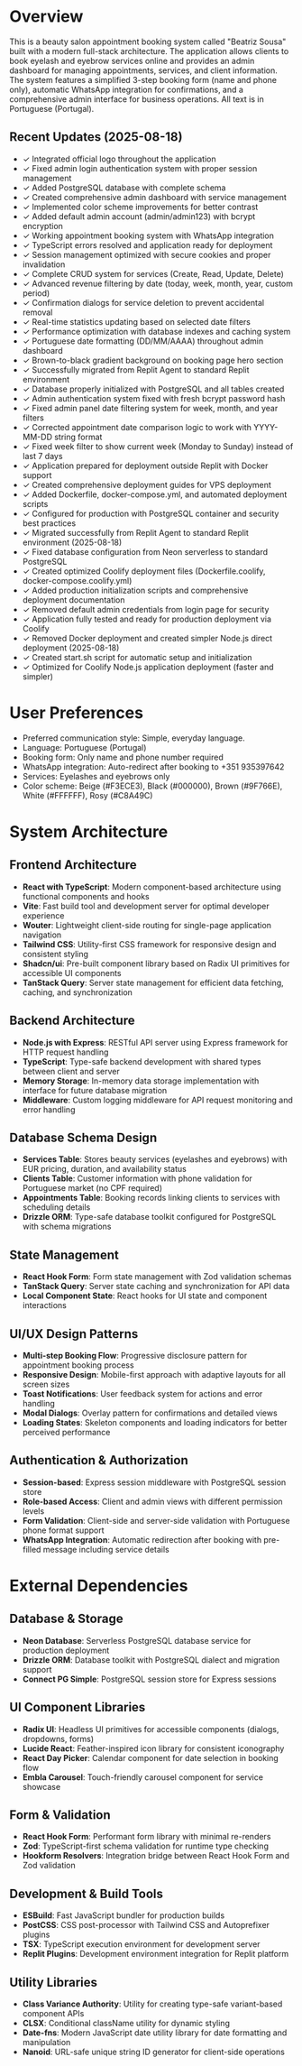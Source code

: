 # Overview

This is a beauty salon appointment booking system called "Beatriz Sousa" built with a modern full-stack architecture. The application allows clients to book eyelash and eyebrow services online and provides an admin dashboard for managing appointments, services, and client information. The system features a simplified 3-step booking form (name and phone only), automatic WhatsApp integration for confirmations, and a comprehensive admin interface for business operations. All text is in Portuguese (Portugal).

## Recent Updates (2025-08-18)
- ✓ Integrated official logo throughout the application
- ✓ Fixed admin login authentication system with proper session management
- ✓ Added PostgreSQL database with complete schema
- ✓ Created comprehensive admin dashboard with service management
- ✓ Implemented color scheme improvements for better contrast
- ✓ Added default admin account (admin/admin123) with bcrypt encryption
- ✓ Working appointment booking system with WhatsApp integration
- ✓ TypeScript errors resolved and application ready for deployment
- ✓ Session management optimized with secure cookies and proper invalidation
- ✓ Complete CRUD system for services (Create, Read, Update, Delete)
- ✓ Advanced revenue filtering by date (today, week, month, year, custom period)
- ✓ Confirmation dialogs for service deletion to prevent accidental removal
- ✓ Real-time statistics updating based on selected date filters
- ✓ Performance optimization with database indexes and caching system
- ✓ Portuguese date formatting (DD/MM/AAAA) throughout admin dashboard
- ✓ Brown-to-black gradient background on booking page hero section
- ✓ Successfully migrated from Replit Agent to standard Replit environment
- ✓ Database properly initialized with PostgreSQL and all tables created
- ✓ Admin authentication system fixed with fresh bcrypt password hash
- ✓ Fixed admin panel date filtering system for week, month, and year filters
- ✓ Corrected appointment date comparison logic to work with YYYY-MM-DD string format
- ✓ Fixed week filter to show current week (Monday to Sunday) instead of last 7 days
- ✓ Application prepared for deployment outside Replit with Docker support
- ✓ Created comprehensive deployment guides for VPS deployment
- ✓ Added Dockerfile, docker-compose.yml, and automated deployment scripts
- ✓ Configured for production with PostgreSQL container and security best practices
- ✓ Migrated successfully from Replit Agent to standard Replit environment (2025-08-18)
- ✓ Fixed database configuration from Neon serverless to standard PostgreSQL
- ✓ Created optimized Coolify deployment files (Dockerfile.coolify, docker-compose.coolify.yml)
- ✓ Added production initialization scripts and comprehensive deployment documentation
- ✓ Removed default admin credentials from login page for security
- ✓ Application fully tested and ready for production deployment via Coolify
- ✓ Removed Docker deployment and created simpler Node.js direct deployment (2025-08-18)
- ✓ Created start.sh script for automatic setup and initialization
- ✓ Optimized for Coolify Node.js application deployment (faster and simpler)

# User Preferences

- Preferred communication style: Simple, everyday language.
- Language: Portuguese (Portugal)
- Booking form: Only name and phone number required
- WhatsApp integration: Auto-redirect after booking to +351 935397642
- Services: Eyelashes and eyebrows only
- Color scheme: Beige (#F3ECE3), Black (#000000), Brown (#9F766E), White (#FFFFFF), Rosy (#C8A49C)

# System Architecture

## Frontend Architecture
- **React with TypeScript**: Modern component-based architecture using functional components and hooks
- **Vite**: Fast build tool and development server for optimal developer experience
- **Wouter**: Lightweight client-side routing for single-page application navigation
- **Tailwind CSS**: Utility-first CSS framework for responsive design and consistent styling
- **Shadcn/ui**: Pre-built component library based on Radix UI primitives for accessible UI components
- **TanStack Query**: Server state management for efficient data fetching, caching, and synchronization

## Backend Architecture
- **Node.js with Express**: RESTful API server using Express framework for HTTP request handling
- **TypeScript**: Type-safe backend development with shared types between client and server
- **Memory Storage**: In-memory data storage implementation with interface for future database migration
- **Middleware**: Custom logging middleware for API request monitoring and error handling

## Database Schema Design
- **Services Table**: Stores beauty services (eyelashes and eyebrows) with EUR pricing, duration, and availability status
- **Clients Table**: Customer information with phone validation for Portuguese market (no CPF required)
- **Appointments Table**: Booking records linking clients to services with scheduling details
- **Drizzle ORM**: Type-safe database toolkit configured for PostgreSQL with schema migrations

## State Management
- **React Hook Form**: Form state management with Zod validation schemas
- **TanStack Query**: Server state caching and synchronization for API data
- **Local Component State**: React hooks for UI state and component interactions

## UI/UX Design Patterns
- **Multi-step Booking Flow**: Progressive disclosure pattern for appointment booking process
- **Responsive Design**: Mobile-first approach with adaptive layouts for all screen sizes
- **Toast Notifications**: User feedback system for actions and error handling
- **Modal Dialogs**: Overlay pattern for confirmations and detailed views
- **Loading States**: Skeleton components and loading indicators for better perceived performance

## Authentication & Authorization
- **Session-based**: Express session middleware with PostgreSQL session store
- **Role-based Access**: Client and admin views with different permission levels
- **Form Validation**: Client-side and server-side validation with Portuguese phone format support
- **WhatsApp Integration**: Automatic redirection after booking with pre-filled message including service details

# External Dependencies

## Database & Storage
- **Neon Database**: Serverless PostgreSQL database service for production deployment
- **Drizzle ORM**: Database toolkit with PostgreSQL dialect and migration support
- **Connect PG Simple**: PostgreSQL session store for Express sessions

## UI Component Libraries
- **Radix UI**: Headless UI primitives for accessible components (dialogs, dropdowns, forms)
- **Lucide React**: Feather-inspired icon library for consistent iconography
- **React Day Picker**: Calendar component for date selection in booking flow
- **Embla Carousel**: Touch-friendly carousel component for service showcase

## Form & Validation
- **React Hook Form**: Performant form library with minimal re-renders
- **Zod**: TypeScript-first schema validation for runtime type checking
- **Hookform Resolvers**: Integration bridge between React Hook Form and Zod validation

## Development & Build Tools
- **ESBuild**: Fast JavaScript bundler for production builds
- **PostCSS**: CSS post-processor with Tailwind CSS and Autoprefixer plugins
- **TSX**: TypeScript execution environment for development server
- **Replit Plugins**: Development environment integration for Replit platform

## Utility Libraries
- **Class Variance Authority**: Utility for creating type-safe variant-based component APIs
- **CLSX**: Conditional className utility for dynamic styling
- **Date-fns**: Modern JavaScript date utility library for date formatting and manipulation
- **Nanoid**: URL-safe unique string ID generator for client-side operations